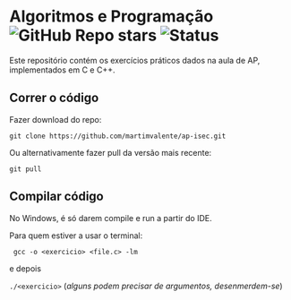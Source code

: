 # Algoritmos e Programação ![GitHub Repo stars](https://img.shields.io/github/stars/martimvalente/ap-isec?style=plastic) ![Status](https://img.shields.io/badge/status-in%20development-orange?style=plastic)

Este repositório contém os exercícios práticos dados na aula de AP, implementados em C e C++.

## Correr o código


Fazer download do repo:

```git clone https://github.com/martimvalente/ap-isec.git```

Ou alternativamente fazer pull da versão mais recente:

``` git pull ```

## Compilar código

No Windows, é só darem compile e run a partir do IDE.

Para quem estiver a usar o terminal:

``` gcc -o <exercicio> <file.c> -lm```

e depois

```./<exercicio>``` (*alguns podem precisar de argumentos, desenmerdem-se*)
